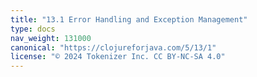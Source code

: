 ```yaml
---
title: "13.1 Error Handling and Exception Management"
type: docs
nav_weight: 131000
canonical: "https://clojureforjava.com/5/13/1"
license: "© 2024 Tokenizer Inc. CC BY-NC-SA 4.0"
---
```

